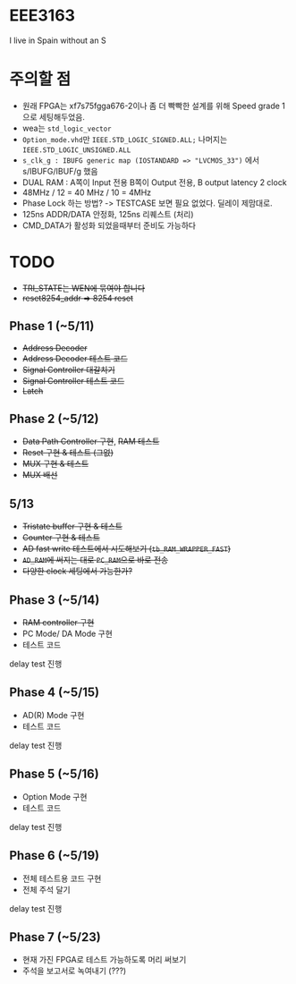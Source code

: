 # EEE3163
I live in Spain without an S


# 주의할 점
 * 원래 FPGA는 xf7s75fgga676-2이나 좀 더 빡빡한 설계를 위해 Speed grade 1으로 세팅해두었음.
 * wea는 `std_logic_vector`
 * `Option_mode.vhd`만 `IEEE.STD_LOGIC_SIGNED.ALL;` 나머지는 `IEEE.STD_LOGIC_UNSIGNED.ALL`
 * `s_clk_g : IBUFG generic map (IOSTANDARD => "LVCMOS_33")` 에서 s/IBUFG/IBUF/g 했음
 * DUAL RAM : A쪽이 Input 전용 B쪽이 Output 전용, B output latency 2 clock
 * 48MHz / 12 = 40 MHz / 10 = 4MHz
  * Phase Lock 하는 방법? -> TESTCASE 보면 필요 없었다. 딜레이 제맘대로.
  * 125ns ADDR/DATA 안정화, 125ns 리퀘스트 (처리)
  * CMD_DATA가 활성화 되었을때부터 준비도 가능하다
# TODO
 * ~~TRI_STATE는 WEN에 묶여야 합니다~~
 * ~~reset8254_addr => 8254 reset~~

## Phase 1 (~5/11)
 * ~~Address Decoder~~
 * ~~Address Decoder 테스트 코드~~
 * ~~Signal Controller 대갈치기~~
 * ~~Signal Controller 테스트 코드~~
 * ~~Latch~~

## Phase 2 (~5/12)
 * ~~Data Path Controller 구현~~, ~~RAM 테스트~~
 * ~~Reset 구현 & 테스트 (그없)~~
 * ~~MUX 구현 & 테스트~~
 * ~~MUX 배선~~
 
## 5/13
 * ~~Tristate buffer 구현 & 테스트~~
 * ~~Counter 구현 & 테스트~~
 * ~~AD fast write 테스트에서 시도해보기 (`tb_RAM_WRAPPER_FAST`)~~
  * ~~`AD_RAM`에 써지는 대로 `PC_RAM`으로 바로 전송~~
  * ~~다양한 clock 세팅에서 가능한가?~~

## Phase 3 (~5/14)
 * ~~RAM controller 구현~~
 * PC Mode/ DA Mode 구현
 * 테스트 코드

delay test 진행

## Phase 4 (~5/15)
 * AD(R) Mode 구현
 * 테스트 코드

delay test 진행

## Phase 5 (~5/16)
 * Option Mode 구현
 * 테스트 코드

delay test 진행

## Phase 6 (~5/19)
 * 전체 테스트용 코드 구현
 * 전체 주석 달기

delay test 진행

## Phase 7 (~5/23)
 * 현재 가진 FPGA로 테스트 가능하도록 머리 써보기
 * 주석을 보고서로 녹여내기 (???)
